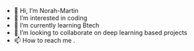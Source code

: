 - 👋 Hi, I’m Norah-Martin
- 👀 I’m interested in coding 
- 🌱 I’m currently learning Btech
- 💞️ I’m looking to collaborate on deep learning based projects
- 📫 How to reach me .

<!---
Norah-Martin/Norah-Martin is a ✨ special ✨ repository because its `README.md` (this file) appears on your GitHub profile.
You can click the Preview link to take a look at your changes.
--->
